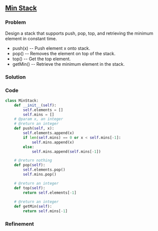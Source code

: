 ## [Min Stack](https://leetcode.com/problems/min-stack/)

### Problem

 Design a stack that supports push, pop, top, and retrieving the minimum element in constant time.

- push(x) -- Push element x onto stack.
- pop() -- Removes the element on top of the stack.
- top() -- Get the top element.
- getMin() -- Retrieve the minimum element in the stack.


### Solution


### Code

``` Python
class MinStack:
    def __init__(self):
        self.elements = []
        self.mins = []
    # @param x, an integer
    # @return an integer
    def push(self, x):
        self.elements.append(x)
        if len(self.mins) == 0 or x < self.mins[-1]:
            self.mins.append(x)
        else:
            self.mins.append(self.mins[-1])

    # @return nothing
    def pop(self):
        self.elements.pop()
        self.mins.pop()

    # @return an integer
    def top(self):
        return self.elements[-1]
        
    # @return an integer
    def getMin(self):
        return self.mins[-1]
```

### Refinement
